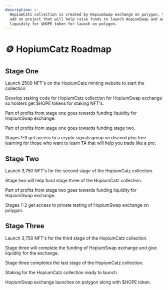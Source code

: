 ```yaml
---
description: >-
  HopiumCatz collection is created by HopiumSwap exchange on polygon, this is an
  add on project that will help raise funds to launch HopiumSwap and add
  liquidity for $HOPE token for launch on polygon.
---
```


# 🪙 HopiumCatz Roadmap

## Stage One

Launch 2500 NFT's on the HopiumCatz minting website to start the collection.&#x20;

Develop staking code for HopiumCatz collection for HopiumSwap exchange so holders get $HOPE tokens for staking NFT's.&#x20;

Part of profits from stage one goes towards funding liquidity for HopiumSwap exchange.

Part of profits from stage one goes towards funding stage two.

Stages 1-3 get access to a crypto signals group on discord plus free learning for those who want to learn TA that will help you trade like a pro.

## Stage Two

Launch 3,750 NFT's for the second stage of the HopiumCatz collection.

Stage two will help fund stage three of the HopiumCatz collection.

Part of profits from stage two goes towards funding liquidity for HopiumSwap exchange.

Stages 1-2 get access to private testing of HopiumSwap exchange on polygon.

## Stage Three

Launch 3,750 NFT's for the third stage of the HopiumCatz collection.

Stage three will complete the funding of HopiumSwap exchange and give liquidity for the exchange.

Stage three completes the last stage of the HopiumCatz collection.

Staking for the HopiumCatz collection ready to launch.

HopiumSwap exchange launches on polygon along with $HOPE token.

